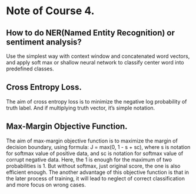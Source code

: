 # Note of Course 4.

## How to do NER(Named Entity Recognition) or sentiment analysis?
Use the simplest way with context window and concatenated word vectors, and apply soft max or shallow neural network to classify center word into predefined classes.

## Cross Entropy Loss.
The aim of cross entropy loss is to minimize the negative log probability of truth label. And if multiplying truth vector, it’s simple notation.

## Max-Margin Objective Function.
The aim of max-margin objective function is to maximize the margin of decision boundary, using formula: J = max(0, 1 - s + sc), where s is notation for softmax value of positive data, and sc is notation for softmax value of corrupt negative data. Here, the 1 is enough for the maximum of two probabilities is 1. But without softmax, just original score, the one is also efficient enough.
The another advantage of this objective function is that in the later process of training, it will lead to neglect of correct classification and more focus on wrong cases.

 

